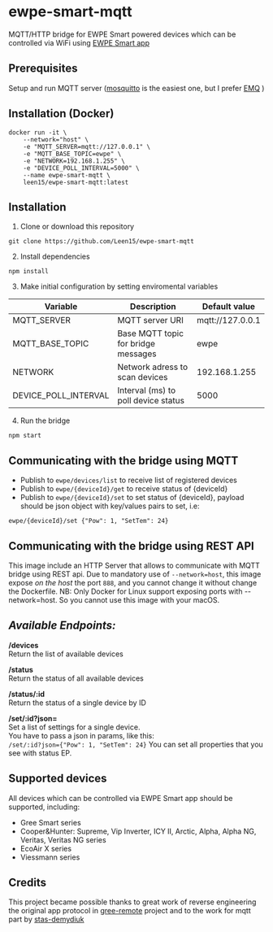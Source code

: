 # ewpe-smart-mqtt
MQTT/HTTP bridge for EWPE Smart powered devices which can be controlled via WiFi using [EWPE Smart app](https://play.google.com/store/apps/details?id=com.gree.ewpesmart)

## Prerequisites

Setup and run MQTT server ([mosquitto](https://mosquitto.org/) is the easiest one, but I prefer [EMQ](https://www.emqx.io/) )


## Installation (Docker)

```
docker run -it \
    --network="host" \
    -e "MQTT_SERVER=mqtt://127.0.0.1" \
    -e "MQTT_BASE_TOPIC=ewpe" \
    -e "NETWORK=192.168.1.255" \
    -e "DEVICE_POLL_INTERVAL=5000" \
    --name ewpe-smart-mqtt \
    leen15/ewpe-smart-mqtt:latest
```

## Installation

1. Clone or download this repository
```
git clone https://github.com/Leen15/ewpe-smart-mqtt
```
2. Install dependencies
```
npm install
```
3. Make initial configuration by setting enviromental variables

| Variable | Description | Default value |
| --- | --- | --- |
| MQTT_SERVER |MQTT server URI|mqtt://127.0.0.1|
| MQTT_BASE_TOPIC |Base MQTT topic for bridge messages|ewpe
| NETWORK |Network adress to scan devices|192.168.1.255
| DEVICE_POLL_INTERVAL |Interval (ms) to poll device status|5000

4. Run the bridge
```
npm start
```

## Communicating with the bridge using MQTT

- Publish to `ewpe/devices/list` to receive list of registered devices
- Publish to `ewpe/{deviceId}/get` to receive status of {deviceId}
- Publish to `ewpe/{deviceId}/set` to set status of {deviceId}, payload should be json object with key/values pairs to set, i.e:
```
ewpe/{deviceId}/set {"Pow": 1, "SetTem": 24}
```

## Communicating with the bridge using REST API
This image include an HTTP Server that allows to communicate with MQTT bridge using REST api.
Due to mandatory use of `--network=host`, this image expose _on the host_ the port `888`, and you cannot change it without change the Dockerfile.
NB: Only Docker for Linux support exposing ports with --network=host. So you cannot use this image with your macOS.

*Available Endpoints:*
--------------------
**/devices**  
Return the list of available devices

**/status**  
Return the status of all available devices

**/status/:id**  
Return the status of a single device by ID

**/set/:id?json=**  
Set a list of settings for a single device.  
You have to pass a json in params, like this:   
`/set/:id?json={"Pow": 1, "SetTem": 24}`
You can set all properties that you see with status EP.

## Supported devices
All devices which can be controlled via EWPE Smart app should be supported, including:

- Gree Smart series
- Cooper&Hunter: Supreme, Vip Inverter, ICY II, Arctic, Alpha, Alpha NG, Veritas, Veritas NG series
- EcoAir X series
- Viessmann series

## Credits
This project became possible thanks to great work of reverse engineering the original app protocol in [gree-remote](https://github.com/tomikaa87/gree-remote) project and to the work for mqtt part by [stas-demydiuk](https://github.com/stas-demydiuk/ewpe-smart-mqtt)
